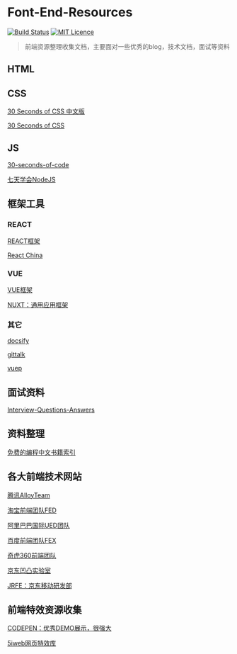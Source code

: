 # Font-End-Resources

[![Build Status](https://travis-ci.org/nieyafei/front-end-resources.svg?branch=master)](https://travis-ci.org/nieyafei/front-end-resources)
[![MIT Licence](https://badges.frapsoft.com/os/mit/mit.svg?v=103)](https://opensource.org/licenses/mit-license.php) 

> 前端资源整理收集文档，主要面对一些优秀的blog，技术文档，面试等资料

## HTML


## CSS

[30 Seconds of CSS 中文版](https://github.com/kujian/30-seconds-of-css)

[30 Seconds of CSS](https://github.com/Chalarangelo/30-seconds-of-code)

## JS

[30-seconds-of-code](https://github.com/kujian/30-seconds-of-code)

[七天学会NodeJS](http://nqdeng.github.io/7-days-nodejs/)

## 框架工具

  ### REACT

  [REACT框架](https://reactjs.org/)

  [React China](http://react-china.org/)

  ### VUE

  [VUE框架](https://cn.vuejs.org/)

  [NUXT：通用应用框架](https://zh.nuxtjs.org/)

  ### 其它

  [docsify](https://docsify.js.org/#/zh-cn/quickstart)

  [gittalk](https://gitalk.github.io/)

  [vuep](https://cinwell.com/vuep/#/)

## 面试资料

[Interview-Questions-Answers](https://github.com/Liyuk/Interview-Questions-Answers)


## 资料整理

[免费的编程中文书籍索引](https://github.com/justjavac/free-programming-books-zh_CN)

## 各大前端技术网站

[腾讯AlloyTeam](http://www.alloyteam.com/)

[淘宝前端团队FED](http://taobaofed.org/)

[阿里巴巴国际UED团队](http://www.aliued.com/)

[百度前端团队FEX](http://fex.baidu.com/)

[奇虎360前端团队](https://75team.com/)

[京东凹凸实验室](https://aotu.io/)

[JRFE：京东移动研发部](https://fe.jr.jd.com/)

## 前端特效资源收集

[CODEPEN：优秀DEMO展示，很强大](https://codepen.io/)

[5iweb网页特效库](http://www.5iweb.com.cn/banner-slide-effects/)

